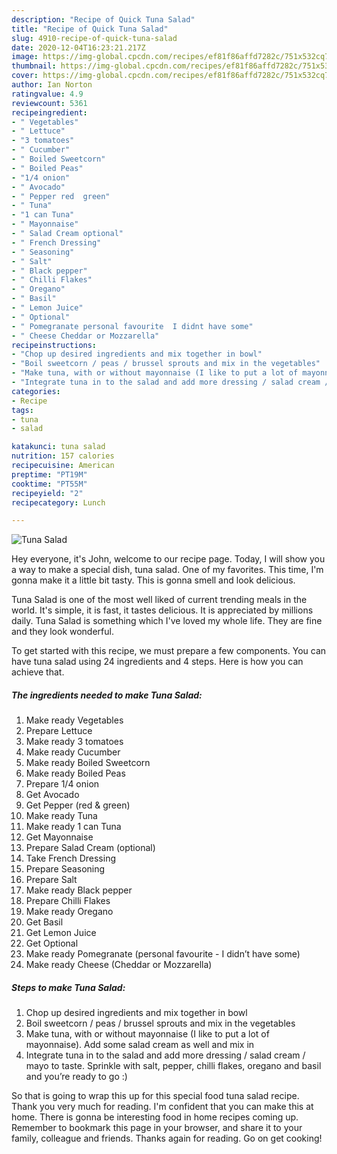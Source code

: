 ```yaml
---
description: "Recipe of Quick Tuna Salad"
title: "Recipe of Quick Tuna Salad"
slug: 4910-recipe-of-quick-tuna-salad
date: 2020-12-04T16:23:21.217Z
image: https://img-global.cpcdn.com/recipes/ef81f86affd7282c/751x532cq70/tuna-salad-recipe-main-photo.jpg
thumbnail: https://img-global.cpcdn.com/recipes/ef81f86affd7282c/751x532cq70/tuna-salad-recipe-main-photo.jpg
cover: https://img-global.cpcdn.com/recipes/ef81f86affd7282c/751x532cq70/tuna-salad-recipe-main-photo.jpg
author: Ian Norton
ratingvalue: 4.9
reviewcount: 5361
recipeingredient:
- " Vegetables"
- " Lettuce"
- "3 tomatoes"
- " Cucumber"
- " Boiled Sweetcorn"
- " Boiled Peas"
- "1/4 onion"
- " Avocado"
- " Pepper red  green"
- " Tuna"
- "1 can Tuna"
- " Mayonnaise"
- " Salad Cream optional"
- " French Dressing"
- " Seasoning"
- " Salt"
- " Black pepper"
- " Chilli Flakes"
- " Oregano"
- " Basil"
- " Lemon Juice"
- " Optional"
- " Pomegranate personal favourite  I didnt have some"
- " Cheese Cheddar or Mozzarella"
recipeinstructions:
- "Chop up desired ingredients and mix together in bowl"
- "Boil sweetcorn / peas / brussel sprouts and mix in the vegetables"
- "Make tuna, with or without mayonnaise (I like to put a lot of mayonnaise). Add some salad cream as well and mix in"
- "Integrate tuna in to the salad and add more dressing / salad cream / mayo to taste. Sprinkle with salt, pepper, chilli flakes, oregano and basil and you’re ready to go :)"
categories:
- Recipe
tags:
- tuna
- salad

katakunci: tuna salad 
nutrition: 157 calories
recipecuisine: American
preptime: "PT19M"
cooktime: "PT55M"
recipeyield: "2"
recipecategory: Lunch

---
```



![Tuna Salad](https://img-global.cpcdn.com/recipes/ef81f86affd7282c/751x532cq70/tuna-salad-recipe-main-photo.jpg)

Hey everyone, it's John, welcome to our recipe page. Today, I will show you a way to make a special dish, tuna salad. One of my favorites. This time, I'm gonna make it a little bit tasty. This is gonna smell and look delicious.



Tuna Salad is one of the most well liked of current trending meals in the world. It's simple, it is fast, it tastes delicious. It is appreciated by millions daily. Tuna Salad is something which I've loved my whole life. They are fine and they look wonderful.


To get started with this recipe, we must prepare a few components. You can have tuna salad using 24 ingredients and 4 steps. Here is how you can achieve that.

<!--inarticleads1-->

##### The ingredients needed to make Tuna Salad:

1. Make ready  Vegetables
1. Prepare  Lettuce
1. Make ready 3 tomatoes
1. Make ready  Cucumber
1. Make ready  Boiled Sweetcorn
1. Make ready  Boiled Peas
1. Prepare 1/4 onion
1. Get  Avocado
1. Get  Pepper (red &amp; green)
1. Make ready  Tuna
1. Make ready 1 can Tuna
1. Get  Mayonnaise
1. Prepare  Salad Cream (optional)
1. Take  French Dressing
1. Prepare  Seasoning
1. Prepare  Salt
1. Make ready  Black pepper
1. Prepare  Chilli Flakes
1. Make ready  Oregano
1. Get  Basil
1. Get  Lemon Juice
1. Get  Optional
1. Make ready  Pomegranate (personal favourite - I didn’t have some)
1. Make ready  Cheese (Cheddar or Mozzarella)




<!--inarticleads2-->

##### Steps to make Tuna Salad:

1. Chop up desired ingredients and mix together in bowl
1. Boil sweetcorn / peas / brussel sprouts and mix in the vegetables
1. Make tuna, with or without mayonnaise (I like to put a lot of mayonnaise). Add some salad cream as well and mix in
1. Integrate tuna in to the salad and add more dressing / salad cream / mayo to taste. Sprinkle with salt, pepper, chilli flakes, oregano and basil and you’re ready to go :)




So that is going to wrap this up for this special food tuna salad recipe. Thank you very much for reading. I'm confident that you can make this at home. There is gonna be interesting food in home recipes coming up. Remember to bookmark this page in your browser, and share it to your family, colleague and friends. Thanks again for reading. Go on get cooking!
